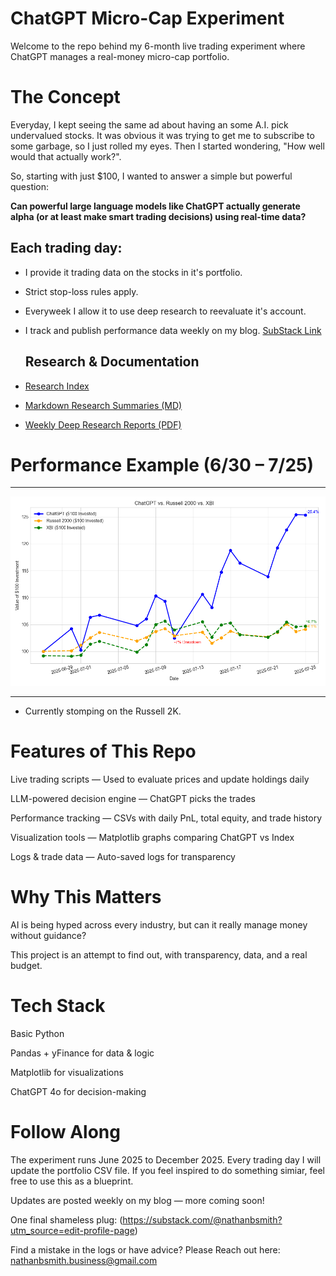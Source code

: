 # ChatGPT Micro-Cap Experiment
Welcome to the repo behind my 6-month live trading experiment where ChatGPT manages a real-money micro-cap portfolio.

# The Concept
Everyday, I kept seeing the same ad about having an some A.I. pick undervalued stocks. It was obvious it was trying to get me to subscribe to some garbage, so I just rolled my eyes. 
Then I started wondering, "How well would that actually work?".

So, starting with just $100, I wanted to answer a simple but powerful question:

**Can powerful large language models like ChatGPT actually generate alpha (or at least make smart trading decisions) using real-time data?**

## Each trading day:

- I provide it trading data on the stocks in it's portfolio.

- Strict stop-loss rules apply.

- Everyweek I allow it to use deep research to reevaluate it's account.

- I track and publish performance data weekly on my blog. [SubStack Link](https://substack.com/@nathanbsmith?utm_source=edit-profile-page)

  ## Research & Documentation

- [Research Index](https://github.com/LuckyOne7777/ChatGPT-Micro-Cap-Experiment/blob/main/Deep%20Research%20Index.md) 
- [Markdown Research Summaries (MD)](https://github.com/LuckyOne7777/ChatGPT-Micro-Cap-Experiment/tree/main/Weekly%20Deep%20Research%20(MD))
- [Weekly Deep Research Reports (PDF)](https://github.com/LuckyOne7777/ChatGPT-Micro-Cap-Experiment/tree/main/Weekly%20Deep%20Research%20(PDF))
  
# Performance Example (6/30 – 7/25)

---

![Week 4 Performance](%286-30%20-%207-25%29%20Results.png)

---
- Currently stomping on the Russell 2K.

# Features of This Repo
Live trading scripts — Used to evaluate prices and update holdings daily

LLM-powered decision engine — ChatGPT picks the trades

Performance tracking — CSVs with daily PnL, total equity, and trade history

Visualization tools — Matplotlib graphs comparing ChatGPT vs Index

Logs & trade data — Auto-saved logs for transparency

# Why This Matters
AI is being hyped across every industry, but can it really manage money without guidance?

This project is an attempt to find out, with transparency, data, and a real budget.

# Tech Stack
Basic Python 

Pandas + yFinance for data & logic

Matplotlib for visualizations

ChatGPT 4o for decision-making

# Follow Along
The experiment runs June 2025 to December 2025.
Every trading day I will update the portfolio CSV file.
If you feel inspired to do something simiar, feel free to use this as a blueprint.

Updates are posted weekly on my blog — more coming soon!

One final shameless plug: (https://substack.com/@nathanbsmith?utm_source=edit-profile-page)

Find a mistake in the logs or have advice?
Please Reach out here: nathanbsmith.business@gmail.com
